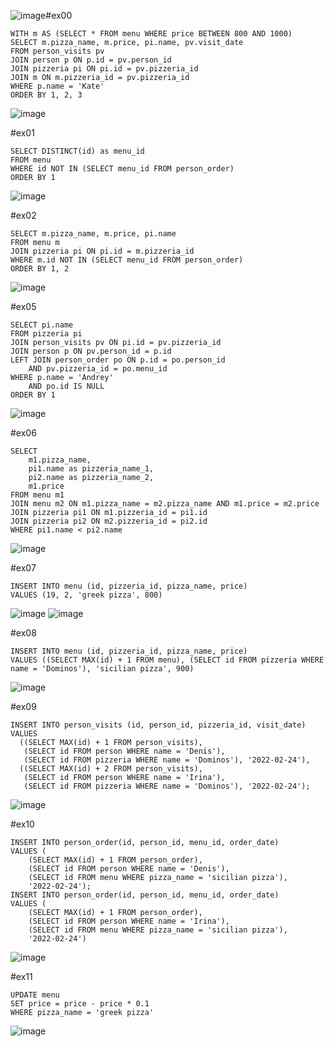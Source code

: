![image](https://github.com/ilyx666/SQL/assets/113046049/bea48edc-827f-47de-8e6a-0fa8e7902ef7)#ex00

```
WITH m AS (SELECT * FROM menu WHERE price BETWEEN 800 AND 1000)
SELECT m.pizza_name, m.price, pi.name, pv.visit_date
FROM person_visits pv
JOIN person p ON p.id = pv.person_id
JOIN pizzeria pi ON pi.id = pv.pizzeria_id
JOIN m ON m.pizzeria_id = pv.pizzeria_id
WHERE p.name = 'Kate'
ORDER BY 1, 2, 3
```
![image](https://github.com/ilyx666/SQL/assets/113046049/21682fdf-2d2a-466c-8d3a-6758c0ebb24b)


#ex01

```
SELECT DISTINCT(id) as menu_id
FROM menu
WHERE id NOT IN (SELECT menu_id FROM person_order)
ORDER BY 1
```

![image](https://github.com/ilyx666/SQL/assets/113046049/1e2497c8-d530-4392-996c-da56fce55a13)

#ex02

```
SELECT m.pizza_name, m.price, pi.name
FROM menu m
JOIN pizzeria pi ON pi.id = m.pizzeria_id
WHERE m.id NOT IN (SELECT menu_id FROM person_order)
ORDER BY 1, 2
```

![image](https://github.com/ilyx666/SQL/assets/113046049/971d0af6-875b-49e6-951e-e5c6e6a59dff)

#ex05

```
SELECT pi.name 
FROM pizzeria pi
JOIN person_visits pv ON pi.id = pv.pizzeria_id
JOIN person p ON pv.person_id = p.id
LEFT JOIN person_order po ON p.id = po.person_id 
	AND pv.pizzeria_id = po.menu_id
WHERE p.name = 'Andrey' 
	AND po.id IS NULL
ORDER BY 1
```

![image](https://github.com/ilyx666/SQL/assets/113046049/bfbd8940-9f3c-4e61-bcc0-f4706fb816b0)

#ex06

```
SELECT 
	m1.pizza_name, 
	pi1.name as pizzeria_name_1, 
	pi2.name as pizzeria_name_2, 
	m1.price
FROM menu m1
JOIN menu m2 ON m1.pizza_name = m2.pizza_name AND m1.price = m2.price
JOIN pizzeria pi1 ON m1.pizzeria_id = pi1.id
JOIN pizzeria pi2 ON m2.pizzeria_id = pi2.id
WHERE pi1.name < pi2.name
```

![image](https://github.com/ilyx666/SQL/assets/113046049/97e0d050-3c6d-41c9-84d4-584b7bf5b5fc)

#ex07

```
INSERT INTO menu (id, pizzeria_id, pizza_name, price)
VALUES (19, 2, 'greek pizza', 800)
```
![image](https://github.com/ilyx666/SQL/assets/113046049/ec66ad70-a16f-4f65-89de-3384cb443929)
![image](https://github.com/ilyx666/SQL/assets/113046049/fcc3676c-7c79-4d34-ba20-c24c7eda46f9)


#ex08

```
INSERT INTO menu (id, pizzeria_id, pizza_name, price)
VALUES ((SELECT MAX(id) + 1 FROM menu), (SELECT id FROM pizzeria WHERE name = 'Dominos'), 'sicilian pizza', 900)
```

![image](https://github.com/ilyx666/SQL/assets/113046049/6cb02519-4e1e-4702-85cb-14559c96eca0)


#ex09

```
INSERT INTO person_visits (id, person_id, pizzeria_id, visit_date)
VALUES
  ((SELECT MAX(id) + 1 FROM person_visits), 
   (SELECT id FROM person WHERE name = 'Denis'), 
   (SELECT id FROM pizzeria WHERE name = 'Dominos'), '2022-02-24'),
  ((SELECT MAX(id) + 2 FROM person_visits), 
   (SELECT id FROM person WHERE name = 'Irina'), 
   (SELECT id FROM pizzeria WHERE name = 'Dominos'), '2022-02-24');
```

![image](https://github.com/ilyx666/SQL/assets/113046049/a8b13e8e-3ee3-4192-a3d5-54d7de022a2a)


#ex10

```
INSERT INTO person_order(id, person_id, menu_id, order_date)
VALUES (
  	(SELECT MAX(id) + 1 FROM person_order),
  	(SELECT id FROM person WHERE name = 'Denis'),
  	(SELECT id FROM menu WHERE pizza_name = 'sicilian pizza'),
  	'2022-02-24');
INSERT INTO person_order(id, person_id, menu_id, order_date)
VALUES (
  	(SELECT MAX(id) + 1 FROM person_order),
  	(SELECT id FROM person WHERE name = 'Irina'),
  	(SELECT id FROM menu WHERE pizza_name = 'sicilian pizza'),
  	'2022-02-24')
```

![image](https://github.com/ilyx666/SQL/assets/113046049/6b5c5a20-4bae-4d6d-b101-94df319c106c)

#ex11

```
UPDATE menu
SET price = price - price * 0.1
WHERE pizza_name = 'greek pizza'
```

![image](https://github.com/ilyx666/SQL/assets/113046049/56b5f87d-8aab-47ad-8e4c-96304ab9caff)



























